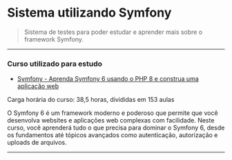 # Sistema utilizando Symfony

> Sistema de testes para poder estudar e aprender mais sobre o framework Symfony.

---

### Curso utilizado para estudo
- [Symfony - Aprenda Symfony 6 usando o PHP 8 e construa uma aplicação web](https://www.udemy.com/course/symfony-6/)

Carga horária do curso: 38,5 horas, divididas em 153 aulas

O Symfony 6 é um framework moderno e poderoso que permite que você desenvolva websites e aplicações web complexas com facilidade. Neste curso, você aprenderá tudo o que precisa para dominar o Symfony 6, desde os fundamentos até tópicos avançados como autenticação, autorização e uploads de arquivos.

---